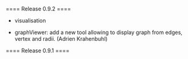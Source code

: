 ====  Release 0.9.2 ====

* visualisation
- graphViewer: add a new tool allowing to display graph from edges, vertex and radii.
  (Adrien Krahenbuhl)

====  Release 0.9.1 ====
